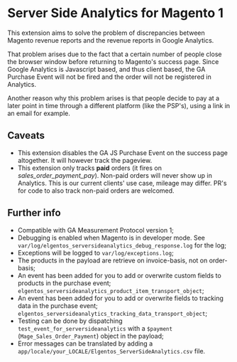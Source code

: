 # Server Side Analytics for Magento 1

This extension aims to solve the problem of discrepancies between Magento revenue reports and the revenue reports in Google Analytics.

That problem arises due to the fact that a certain number of people close the browser window before returning to Magento's success page. Since Google Analytics is Javascript based, and thus client based, the GA Purchase Event will not be fired and the order will not be registered in Analytics.

Another reason why this problem arises is that people decide to pay at a later point in time through a different platform (like the PSP's), using a link in an email for example.

## Caveats
- This extension disables the GA JS Purchase Event on the success page altogether. It will however track the pageview.
- This extension only tracks **paid** orders (it fires on *sales_order_payment_pay*). Non-paid orders will never show up in Analytics. This is our current clients' use case, mileage may differ. PR's for code to also track non-paid orders are welcomed.

## Further info
- Compatible with GA Measurement Protocol version 1;
- Debugging is enabled when Magento is in developer mode. See `var/log/elgentos_serversideanalytics_debug_response.log` for the log;
- Exceptions will be logged to `var/log/exceptions.log`;
- The products in the payload are retrieve on invoice-basis, not on order-basis;
- An event has been added for you to add or overwrite custom fields to products in the purchase event; `elgentos_serversideanalytics_product_item_transport_object`;
- An event has been added for you to add or overwrite fields to tracking data in the purchase event; `elgentos_serversideanalytics_tracking_data_transport_object`;
- Testing can be done by dispatching `test_event_for_serversideanalytics` with a `$payment` (`Mage_Sales_Order_Payment`) object in the payload;
- Error messages can be translated by adding a `app/locale/your_LOCALE/Elgentos_ServerSideAnalytics.csv` file.